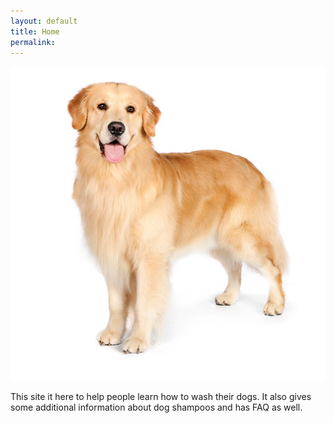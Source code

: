 ```yaml
---
layout: default
title: Home
permalink:
---
```

![a](/images/dog.jpg)

This site it here to help people learn how to wash their dogs. It also gives some additional information about dog shampoos and has FAQ as well.


